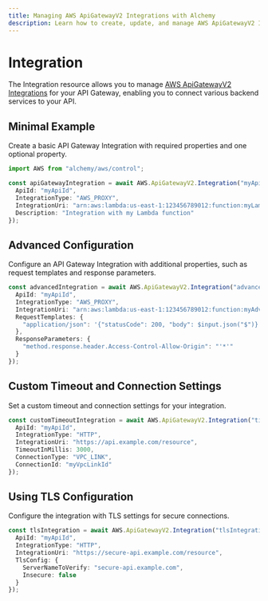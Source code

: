 ```yaml
---
title: Managing AWS ApiGatewayV2 Integrations with Alchemy
description: Learn how to create, update, and manage AWS ApiGatewayV2 Integrations using Alchemy Cloud Control.
---
```


# Integration

The Integration resource allows you to manage [AWS ApiGatewayV2 Integrations](https://docs.aws.amazon.com/apigatewayv2/latest/userguide/) for your API Gateway, enabling you to connect various backend services to your API.

## Minimal Example

Create a basic API Gateway Integration with required properties and one optional property.

```ts
import AWS from "alchemy/aws/control";

const apiGatewayIntegration = await AWS.ApiGatewayV2.Integration("myApiIntegration", {
  ApiId: "myApiId",
  IntegrationType: "AWS_PROXY",
  IntegrationUri: "arn:aws:lambda:us-east-1:123456789012:function:myLambdaFunction",
  Description: "Integration with my Lambda function"
});
```

## Advanced Configuration

Configure an API Gateway Integration with additional properties, such as request templates and response parameters.

```ts
const advancedIntegration = await AWS.ApiGatewayV2.Integration("advancedApiIntegration", {
  ApiId: "myApiId",
  IntegrationType: "AWS_PROXY",
  IntegrationUri: "arn:aws:lambda:us-east-1:123456789012:function:myAdvancedLambdaFunction",
  RequestTemplates: {
    "application/json": '{"statusCode": 200, "body": $input.json("$")}'
  },
  ResponseParameters: {
    "method.response.header.Access-Control-Allow-Origin": "'*'"
  }
});
```

## Custom Timeout and Connection Settings

Set a custom timeout and connection settings for your integration.

```ts
const customTimeoutIntegration = await AWS.ApiGatewayV2.Integration("timeoutIntegration", {
  ApiId: "myApiId",
  IntegrationType: "HTTP",
  IntegrationUri: "https://api.example.com/resource",
  TimeoutInMillis: 3000,
  ConnectionType: "VPC_LINK",
  ConnectionId: "myVpcLinkId"
});
```

## Using TLS Configuration

Configure the integration with TLS settings for secure connections.

```ts
const tlsIntegration = await AWS.ApiGatewayV2.Integration("tlsIntegration", {
  ApiId: "myApiId",
  IntegrationType: "HTTP",
  IntegrationUri: "https://secure-api.example.com/resource",
  TlsConfig: {
    ServerNameToVerify: "secure-api.example.com",
    Insecure: false
  }
});
```
